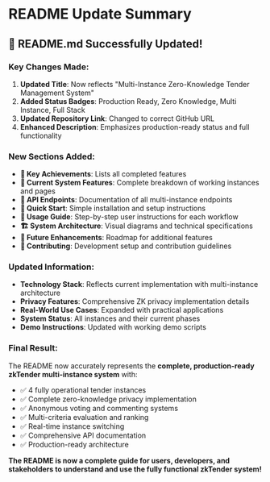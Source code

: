 # README Update Summary

## 🎉 README.md Successfully Updated!

### Key Changes Made:
1. **Updated Title**: Now reflects "Multi-Instance Zero-Knowledge Tender Management System"
2. **Added Status Badges**: Production Ready, Zero Knowledge, Multi Instance, Full Stack
3. **Updated Repository Link**: Changed to correct GitHub URL
4. **Enhanced Description**: Emphasizes production-ready status and full functionality

### New Sections Added:
- **🚀 Key Achievements**: Lists all completed features
- **🌟 Current System Features**: Complete breakdown of working instances and pages
- **🔗 API Endpoints**: Documentation of all multi-instance endpoints
- **🚀 Quick Start**: Simple installation and setup instructions
- **📖 Usage Guide**: Step-by-step user instructions for each workflow
- **🏗️ System Architecture**: Visual diagrams and technical specifications
- **🔮 Future Enhancements**: Roadmap for additional features
- **🤝 Contributing**: Development setup and contribution guidelines

### Updated Information:
- **Technology Stack**: Reflects current implementation with multi-instance architecture
- **Privacy Features**: Comprehensive ZK privacy implementation details
- **Real-World Use Cases**: Expanded with practical applications
- **System Status**: All instances and their current phases
- **Demo Instructions**: Updated with working demo scripts

### Final Result:
The README now accurately represents the **complete, production-ready zkTender multi-instance system** with:
- ✅ 4 fully operational tender instances
- ✅ Complete zero-knowledge privacy implementation
- ✅ Anonymous voting and commenting systems
- ✅ Multi-criteria evaluation and ranking
- ✅ Real-time instance switching
- ✅ Comprehensive API documentation
- ✅ Production-ready architecture

**The README is now a complete guide for users, developers, and stakeholders to understand and use the fully functional zkTender system!**
